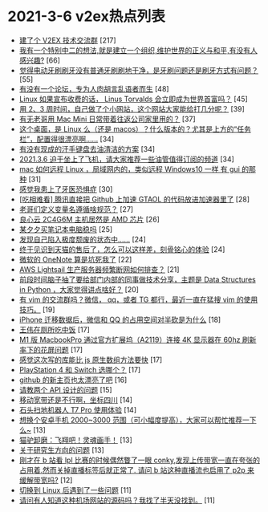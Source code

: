 # 2021-3-6 v2ex热点列表

+ [建了个 V2EX 技术交流群](https://www.v2ex.com/t/759056#reply217) [217]
+ [我有一个特别中二的想法,就是建立一个组织,维护世界的正义与和平,有没有人感兴趣?](https://www.v2ex.com/t/759092#reply66) [66]
+ [觉得电动牙刷刷牙没有普通牙刷刷地干净，是牙刷问题还是刷牙方式有问题？](https://www.v2ex.com/t/758986#reply55) [55]
+ [有没有一个论坛，专为人肉胡言乱语者而生](https://www.v2ex.com/t/758991#reply48) [48]
+ [Linux 如果宣布收费的话， Linus Torvalds 会立即成为世界首富吗？](https://www.v2ex.com/t/759028#reply45) [45]
+ [用 2、3 周时间，自己做了个小网站，这个网站大家能给打几分呢？](https://www.v2ex.com/t/759079#reply39) [39]
+ [有无老哥用 Mac Mini 日常带着往返公司家里用的？](https://www.v2ex.com/t/759007#reply37) [37]
+ [这个桌面，是 Linux 么（还是 macos）？什么版本的？尤其是上方的“任务栏”，配置得很漂亮啊......](https://www.v2ex.com/t/759084#reply34) [34]
+ [有没有现成的汗手键盘去油清洁的方案](https://www.v2ex.com/t/758985#reply34) [34]
+ [2021.3.6 迫于坐上了飞机，请大家推荐一些油管值得订阅的频道](https://www.v2ex.com/t/758988#reply34) [34]
+ [mac 如何远程 Linux ，局域网内的，类似远程 Windows10 一样 有 gui 的那种](https://www.v2ex.com/t/759026#reply31) [31]
+ [感觉我患上了牙医恐惧症](https://www.v2ex.com/t/758994#reply30) [30]
+ [[吃相难看] 腾讯直接把 Github 上加速 GTAOL 的代码放进加速器里了](https://www.v2ex.com/t/759043#reply28) [28]
+ [老哥们定义变量名遵循啥规范？](https://www.v2ex.com/t/759019#reply27) [27]
+ [良心云 2C4G6M 主机居然是 AMD 芯片](https://www.v2ex.com/t/758993#reply26) [26]
+ [某夕夕买笔记本电脑稳吗](https://www.v2ex.com/t/759077#reply25) [25]
+ [发现自己陷入极度颓废的状态中……](https://www.v2ex.com/t/759059#reply24) [24]
+ [终于见识到天猫的售后了，怎么可以这样差，刻骨铭心的体验](https://www.v2ex.com/t/759095#reply24) [24]
+ [微软的 OneNote 算是坑死我了](https://www.v2ex.com/t/759157#reply22) [22]
+ [AWS Lightsail 生产服务器频繁断网如何排查？](https://www.v2ex.com/t/758981#reply21) [21]
+ [前段时间脑子抽了要给部门内部的同事做技术分享，主题是 Data Structures in Python ，大家觉得讲点啥好？](https://www.v2ex.com/t/759090#reply20) [20]
+ [有 vim 的交流群吗？微信， qq，或者 TG 都行，最近一直在猛搜 vim 的使用技巧。](https://www.v2ex.com/t/759032#reply19) [19]
+ [iPhone 迁移数据后，微信和 QQ 的占用空间对半砍是为什么](https://www.v2ex.com/t/758976#reply18) [18]
+ [王伟在厕所吃中饭](https://www.v2ex.com/t/759055#reply17) [17]
+ [M1 版 MacbookPro 通过官方扩展坞（A2119）连接 4K 显示器在 60hz 刷新率下的花屏问题](https://www.v2ex.com/t/759076#reply17) [17]
+ [感觉这次写的库能比 js 原生数组方法要快](https://www.v2ex.com/t/759081#reply17) [17]
+ [PlayStation 4 和 Switch 选哪个？](https://www.v2ex.com/t/759086#reply17) [17]
+ [github 的新主页也太漂亮了吧](https://www.v2ex.com/t/759018#reply16) [16]
+ [请教两个 API 设计的问题](https://www.v2ex.com/t/759005#reply15) [15]
+ [移动宽带还是不行啊，坐标四川](https://www.v2ex.com/t/759065#reply14) [14]
+ [石头扫地机器人 T7 Pro 使用体验](https://www.v2ex.com/t/758997#reply14) [14]
+ [想换个安卓手机 2000~3000 范围（可小幅度提高），大家可以帮忙推荐一下么~](https://www.v2ex.com/t/759142#reply13) [13]
+ [猫驴卸磨：飞翔吧！灵魂画手！](https://www.v2ex.com/t/758971#reply13) [13]
+ [关于研究生方向的问题](https://www.v2ex.com/t/759006#reply13) [13]
+ [刚才在 b 站看 lpl 比赛的时候偶然瞥了一眼 conky,发现上传带宽一直在夸张的占用着.然而关掉直播标签后就正常了. 请问 b 站这种直播流也启用了 p2p 来缓解带宽吗?](https://www.v2ex.com/t/759062#reply12) [12]
+ [切换到 Linux 后遇到了一些问题](https://www.v2ex.com/t/759103#reply11) [11]
+ [请问有人知道这种机场网站的源码吗？我找了半天没找到。](https://www.v2ex.com/t/759021#reply11) [11]
